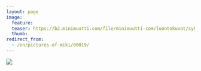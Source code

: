 ```yaml
---
layout: page
image:
  feature:
  teaser: https://b2.minimuutti.com/file/minimuutti-com/luontokuvat/syksy/IMG26067-245px.jpg
  thumb:
redirect_from:
  - /en/pictures-of-miki/00019/
---
```


[![](https://b2.minimuutti.com/file/minimuutti-com/mikin-kuvat/3/IMG26067-800px.jpg)](https://dl.dropboxusercontent.com/sh/ea1wtnz7z734o12/AAB-1R9C2G2HPnAY9SsTxpu2a/mikin-kuvat/3/IMG26067.jpg)
